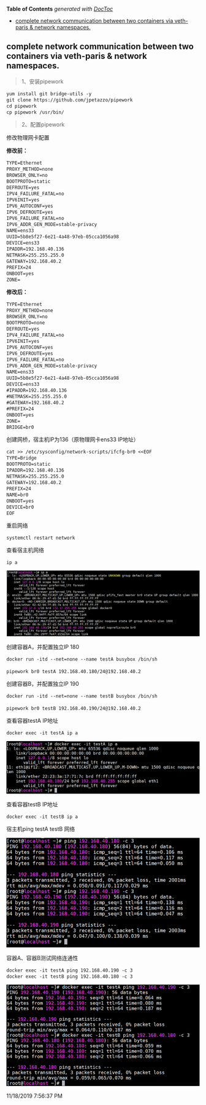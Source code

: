 <!-- START doctoc generated TOC please keep comment here to allow auto update -->
<!-- DON'T EDIT THIS SECTION, INSTEAD RE-RUN doctoc TO UPDATE -->
**Table of Contents**  *generated with [DocToc](https://github.com/thlorenz/doctoc)*

- [complete network communication between two containers via veth-paris & network namespaces.](#complete-network-communication-between-two-containers-via-veth-paris--network-namespaces)

<!-- END doctoc generated TOC please keep comment here to allow auto update -->

## complete network communication between two containers via veth-paris & network namespaces.

> 1、安装pipework

	yum install git bridge-utils -y
	git clone https://github.com/jpetazzo/pipework
	cd pipework
	cp pipework /usr/bin/

> 2、配置pipework

修改物理网卡配置

**修改前：**

	TYPE=Ethernet
	PROXY_METHOD=none
	BROWSER_ONLY=no
	BOOTPROTO=static
	DEFROUTE=yes
	IPV4_FAILURE_FATAL=no
	IPV6INIT=yes
	IPV6_AUTOCONF=yes
	IPV6_DEFROUTE=yes
	IPV6_FAILURE_FATAL=no
	IPV6_ADDR_GEN_MODE=stable-privacy
	NAME=ens33
	UUID=5b8e5f27-6e21-4a48-97eb-05cca1056a98
	DEVICE=ens33
	IPADDR=192.168.40.136
	NETMASK=255.255.255.0
	GATEWAY=192.168.40.2
	PREFIX=24
	ONBOOT=yes
	ZONE=

**修改后：**

	TYPE=Ethernet
	PROXY_METHOD=none
	BROWSER_ONLY=no
	BOOTPROTO=none
	DEFROUTE=yes
	IPV4_FAILURE_FATAL=no
	IPV6INIT=yes
	IPV6_AUTOCONF=yes
	IPV6_DEFROUTE=yes
	IPV6_FAILURE_FATAL=no
	IPV6_ADDR_GEN_MODE=stable-privacy
	NAME=ens33
	UUID=5b8e5f27-6e21-4a48-97eb-05cca1056a98
	DEVICE=ens33
	#IPADDR=192.168.40.136
	#NETMASK=255.255.255.0
	#GATEWAY=192.168.40.2
	#PREFIX=24
	ONBOOT=yes
	ZONE=
	BRIDGE=br0

创建网桥，宿主机IP为136（原物理网卡ens33 IP地址）

	cat >> /etc/sysconfig/network-scripts/ifcfg-br0 <<EOF
	TYPE=Bridge
	BOOTPROTO=static
	IPADDR=192.168.40.136
	NETMASK=255.255.255.0
	GATEWAY=192.168.40.2
	PREFIX=24
	NAME=br0
	ONBOOT=yes
	DEVICE=br0
	EOF

重启网络

	systemctl restart network

查看宿主机网络

	ip a

![](../images/docker03br0.png)

创建容器A，并配置独立IP 180

	docker run -itd --net=none --name testA busybox /bin/sh

	pipework br0 testA 192.168.40.180/24@192.168.40.2

创建容器B，并配置独立IP 190

	docker run -itd --net=none --name testB busybox /bin/sh

	pipework br0 testB 192.168.40.190/24@192.168.40.2

查看容器testA IP地址

	docker exec -it testA ip a

![](../images/docker03-testAnet.png)

查看容器testB IP地址

	docker exec -it testB ip a

宿主机ping testA testB 网络

![](../images/docker03-testABnet.png)

容器A、容器B测试网络连通性

	docker exec -it testA ping 192.168.40.190 -c 3
	docker exec -it testB ping 192.168.40.180 -c 3

![](../images/docker03-testABping.png)

11/18/2019 7:56:37 PM 
	

	